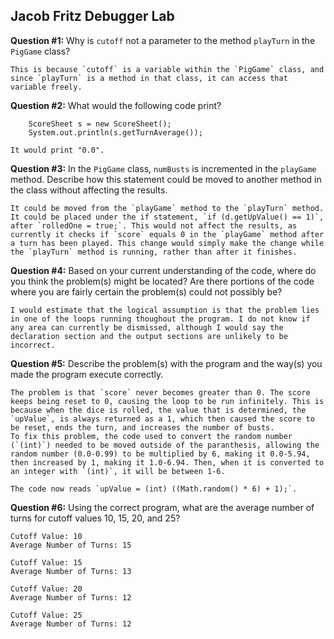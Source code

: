 ## Jacob Fritz Debugger Lab

**Question #1:** Why is `cutoff` not a parameter to the method `playTurn` in the `PigGame` class?

	This is because `cutoff` is a variable within the `PigGame` class, and since `playTurn` is a method in that class, it can access that variable freely.

**Question #2:** What would the following code print?
```
	ScoreSheet s = new ScoreSheet();
	System.out.println(s.getTurnAverage());
```

	It would print "0.0".

**Question #3:** In the `PigGame` class, `numBusts` is incremented in the `playGame` method. Describe how this statement could be moved to another method in the class without affecting the results. 

	It could be moved from the `playGame` method to the `playTurn` method. It could be placed under the if statement, `if (d.getUpValue() == 1)`, after `rolledOne = true;`. This would not affect the results, as currently it checks if `score` equals 0 in the `playGame` method after a turn has been played. This change would simply make the change while the `playTurn` method is running, rather than after it finishes. 

**Question #4:** Based on your current understanding of the code, where do you think the problem(s) might be located? Are there portions of the code where you are fairly certain the problem(s) could not possibly be?

	I would estimate that the logical assumption is that the problem lies in one of the loops running thoughout the program. I do not know if any area can currently be dismissed, although I would say the declaration section and the output sections are unlikely to be incorrect. 

**Question #5:** Describe the problem(s) with the program and the way(s) you made the program execute correctly.

	The problem is that `score` never becomes greater than 0. The score keeps being reset to 0, causing the loop to be run infinitely. This is because when the dice is rolled, the value that is determined, the `upValue`, is always returned as a 1, which then caused the score to be reset, ends the turn, and increases the number of busts. 
	To fix this problem, the code used to convert the random number (`(int)`) needed to be moved outside of the paranthesis, allowing the random number (0.0-0.99) to be multiplied by 6, making it 0.0-5.94, then increased by 1, making it 1.0-6.94. Then, when it is converted to an integer with `(int)`, it will be between 1-6.

	The code now reads `upValue = (int) ((Math.random() * 6) + 1);`.

**Question #6:** Using the correct program, what are the average number of turns for cutoff values 10, 15, 20, and 25?

	Cutoff Value: 10
	Average Number of Turns: 15
	
	Cutoff Value: 15
	Average Number of Turns: 13
	
	Cutoff Value: 20
	Average Number of Turns: 12
	
	Cutoff Value: 25
	Average Number of Turns: 12